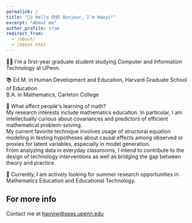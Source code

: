 ```yaml
---
permalink: /
title: "🙋‍♀️ Hello 你好 Bonjour, I'm Haoyi!"
excerpt: "About me"
author_profile: true
redirect_from: 
  - /about/
  - /about.html
---
```


👩‍💻  I'm a first-year graduate student studying Computer and Information Technology at UPenn.

📚  Ed.M. in Human Development and Education, Harvard Graduate School of Education <br>
    B.A. in Mathematics, Carleton College

🔬  What affect people's learning of math? <br>
    My research interests include mathematics education. In particular, I am intellectually curious about covariances and predictors of efficient mathematical problem-solving. <br>
    My current favorite technique involves usage of structural equation modeling in testing hypotheses about causal effects among observed or proxies for latent variables, especially in model generation. <br>
    From analyzing data in everyday classrooms, I intend to contribute to the design of technology interventions as well as bridging the gap between theory and practice.

📣  Currently, I am actively looking for summer research opportunities in Mathematics Education and Educational Technology.


For more info
------
Contact me at haoyiw@seas.upenn.edu

